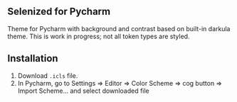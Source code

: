 Selenized for Pycharm
---------------------

Theme for Pycharm with background and contrast based on built-in darkula theme.
This is work in progress; not all token types are styled.

Installation
------------

1. Download `.icls` file.
1. In Pycharm, go to Settings => Editor => Color Scheme => cog button => Import
   Scheme... and select downloaded file
